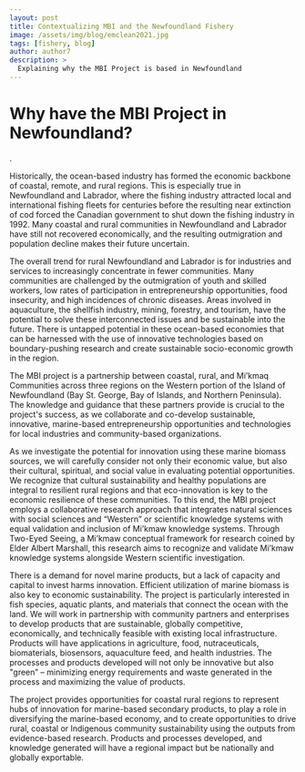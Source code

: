 ```yaml
---
layout: post
title: Contextualizing MBI and the Newfoundland Fishery
image: /assets/img/blog/emclean2021.jpg
tags: [fishery, blog]
author: author7
description: >
  Explaining why the MBI Project is based in Newfoundland
---
```

# Why have the MBI Project in Newfoundland?

 . 

Historically, the ocean-based industry has formed the economic backbone of coastal, remote, and rural regions. This is especially true in Newfoundland and Labrador, where the fishing industry attracted local and international fishing fleets for centuries before the resulting near extinction of cod forced the Canadian government to shut down the fishing industry in 1992. Many coastal and rural communities in Newfoundland and Labrador have still not recovered economically, and the resulting outmigration and population decline makes their future uncertain.   


The overall trend for rural Newfoundland and Labrador is for industries and services to increasingly concentrate in fewer communities. Many communities are challenged by the outmigration of youth and skilled workers, low rates of participation in entrepreneurship opportunities, food insecurity, and high incidences of chronic diseases. Areas involved in aquaculture, the shellfish industry, mining, forestry, and tourism, have the potential to solve these interconnected issues and be sustainable into the future. There is untapped potential in these ocean-based economies that can be harnessed with the use of innovative technologies based on boundary-pushing research and create sustainable socio-economic growth in the region.   


The MBI project is a partnership between coastal, rural, and Mi’kmaq Communities across three regions on the Western portion of the Island of Newfoundland (Bay St. George, Bay of Islands, and Northern Peninsula). The knowledge and guidance that these partners provide is crucial to the project's success, as we collaborate and co-develop sustainable, innovative, marine-based entrepreneurship opportunities and technologies for local industries and community-based organizations.  


As we investigate the potential for innovation using these marine biomass sources, we will carefully consider not only their economic value, but also their cultural, spiritual, and social value in evaluating potential opportunities. We recognize that cultural sustainability and healthy populations are integral to resilient rural regions and that eco-innovation is key to the economic resilience of these communities. To this end, the MBI project employs a collaborative research approach that integrates natural sciences with social sciences and “Western” or scientific knowledge systems with equal validation and inclusion of Mi’kmaw knowledge systems. Through Two-Eyed Seeing, a Mi’kmaw conceptual framework for research coined by Elder Albert Marshall, this research aims to recognize and validate Mi’kmaw knowledge systems alongside Western scientific investigation.   


There is a demand for novel marine products, but a lack of capacity and capital to invest harms innovation. Efficient utilization of marine biomass is also key to economic sustainability. The project is particularly interested in fish species, aquatic plants, and materials that connect the ocean with the land. We will work in partnership with community partners and enterprises to develop products that are sustainable, globally competitive, economically, and technically feasible with existing local infrastructure. Products will have applications in agriculture, food, nutraceuticals, biomaterials, biosensors, aquaculture feed, and health industries. The processes and products developed will not only be innovative but also "green” – minimizing energy requirements and waste generated in the process and maximizing the value of products. 

The project provides opportunities for coastal rural regions to represent hubs of innovation for marine-based secondary products, to play a role in diversifying the marine-based economy, and to create opportunities to drive rural, coastal or Indigenous community sustainability using the outputs from evidence-based research. Products and processes developed, and knowledge generated will have a regional impact but be nationally and globally exportable.  
